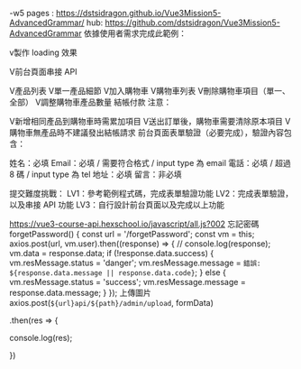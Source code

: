 
-w5
pages :   https://dstsidragon.github.io/Vue3Mission5-AdvancedGrammar/
hub:  https://github.com/dstsidragon/Vue3Mission5-AdvancedGrammar
依據使用者需求完成此範例：

v製作 loading 效果

V前台頁面串接 API

V產品列表
V單一產品細節
V加入購物車
V購物車列表
V刪除購物車項目（單一、全部）
V調整購物車產品數量
結帳付款
注意：

V新增相同產品到購物車時需累加項目
V送出訂單後，購物車需要清除原本項目
V購物車無產品時不建議發出結帳請求
前台頁面表單驗證（必要完成），驗證內容包含：

姓名：必填
Email：必填 / 需要符合格式 / input type 為 email
電話：必填 / 超過 8 碼 / input type 為 tel
地址：必填
留言：非必填




提交難度挑戰：
LV1：參考範例程式碼，完成表單驗證功能
LV2：完成表單驗證，以及串接 API 功能
LV3：自行設計前台頁面以及完成以上功能


https://vue3-course-api.hexschool.io/javascript/all.js?002
忘記密碼
forgetPassword() {
      const url = '/forgetPassword';
      const vm = this;
      axios.post(url, vm.user).then((response) => {
        // console.log(response);
        vm.data = response.data;
        if (!response.data.success) {
          vm.resMessage.status = 'danger';
          vm.resMessage.message = `錯誤: ${response.data.message || response.data.code}`;
        } else {
          vm.resMessage.status = 'success';
          vm.resMessage.message = response.data.message;
        }
      });
上傳圖片
axios.post(`${url}api/${path}/admin/upload`, formData)

.then(res => {

console.log(res);

})